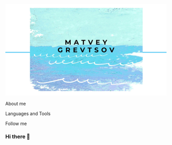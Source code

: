 [![Header](https://github.com/matveygrevtsov/matveygrevtsov/blob/main/assets/header.png)](https://www.instagram.com/matveygrevtsov/)

About me

Languages and Tools

Follow me
### Hi there 👋

<!--
**matveygrevtsov/matveygrevtsov** is a ✨ _special_ ✨ repository because its `README.md` (this file) appears on your GitHub profile.

Here are some ideas to get you started:

- 🔭 I’m currently working on ...
- 🌱 I’m currently learning ...
- 👯 I’m looking to collaborate on ...
- 🤔 I’m looking for help with ...
- 💬 Ask me about ...
- 📫 How to reach me: ...
- 😄 Pronouns: ...
- ⚡ Fun fact: ...
-->
